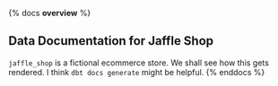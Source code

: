 {% docs __overview__ %}
## Data Documentation for Jaffle Shop
`jaffle_shop` is a fictional ecommerce store.
We shall see how this gets rendered. I think `dbt docs generate` might be helpful.
{% enddocs %}
